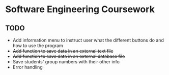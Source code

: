 # Software Engineering Coursework

## TODO

- Add information menu to instruct user what the different buttons do and how to use the program
- ~~Add function to save data in an external text file~~
- ~~Add function to save data in an external database file~~
- Save students' group numbers with their other info
- Error handling
